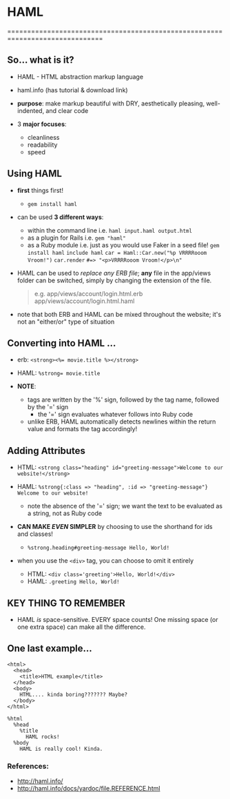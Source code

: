 # HAML

==============================================================================

## So... what is it?

* HAML - HTML abstraction markup language
* haml.info (has tutorial & download link)

* __purpose__: make markup beautiful with DRY, aesthetically pleasing, well-indented, and clear code

* 3 __major focuses__: 
    * cleanliness
    * readability
    * speed

## Using HAML

* __first__ things first! 
    * ` gem install haml `

* can be used __3 different ways__:
    * within the command line
        i.e. ` haml input.haml output.html `
    * as a plugin for Rails
        i.e. ` gem "haml" `
    * as a Ruby module 
        i.e. just as you would use Faker in a seed file! 
            ` gem install haml `
            ` include haml `
            ` car = Haml::Car.new("%p VRRRRooom Vroom!") `
            ` car.render ` 
                ` #=> "<p>VRRRRooom Vroom!</p>\n" ` 

* HAML can be used to _replace any ERB file_; __any__ file in the app/views folder can be switched, simply by changing the extension of the file.
    > e.g. app/views/account/login.html.erb 
    >      app/views/account/login.html.haml

* note that both ERB and HAML can be mixed throughout the website; it's not an "either/or" type of situation

## Converting into HAML ...

* erb: ` <strong><%= movie.title %></strong> `
* HAML: ` %strong= movie.title `

* __NOTE__: 
    * tags are written by the '%' sign, followed by the tag name, followed by the '=' sign 
        * the '=' sign evaluates whatever follows into Ruby code
    * unlike ERB, HAML automatically detects newlines within the return value and formats the tag accordingly!

## Adding Attributes

* HTML: ` <strong class="heading" id="greeting-message">Welcome to our website!</strong> ` 
* HAML: ` %strong{:class => "heading", :id => "greeting-message"} Welcome to our website! ` 
    * note the absence of the '=' sign; we want the text to be evaluated as a string, not as Ruby code

* __CAN MAKE _EVEN_ SIMPLER__ by choosing to use the shorthand for ids and classes! 
    * ` %strong.heading#greeting-message Hello, World! ` 

* when you use the ` <div> ` tag, you can choose to omit it entirely
    * HTML: ` <div class='greeting'>Hello, World!</div> ` 
    * HAML: ` .greeting Hello, World! `

## KEY THING TO REMEMBER
* HAML _is_ space-sensitive. EVERY space counts! One missing space (or one extra space) can make all the difference. 

## One last example...
``` 
<html>
  <head>
    <title>HTML example</title>
  </head>
  <body>
    HTML.... kinda boring??????? Maybe?
  </body>
</html>
```

```
%html
  %head
    %title 
      HAML rocks!
  %body
    HAML is really cool! Kinda.
```

### References:
* http://haml.info/
* http://haml.info/docs/yardoc/file.REFERENCE.html

